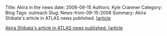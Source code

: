 Title: Akira in the news
date: 2008-09-15
Authors: Kyle Cranmer
Category: Blog
Tags: outreach
Slug: News-from-09-15-2008
Summary:  Akira Shibata's article in ATLAS news published. [<a href="http://atlas-service-enews.web.cern.ch/atlas-service-enews/features/features_tutorial.php">article
 

 Akira Shibata's article in ATLAS news published. [<a href="http://atlas-service-enews.web.cern.ch/atlas-service-enews/features/features_tutorial.php">article
 